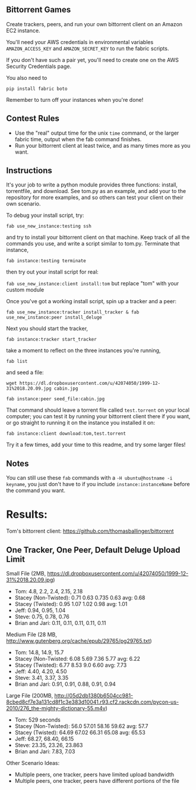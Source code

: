 Bittorrent Games
----------------

Create trackers, peers, and run your own bittorrent client on an Amazon EC2 instance.

You'll need your AWS credentials in environmental variables
`AMAZON_ACCESS_KEY` and `AMAZON_SECRET_KEY`
to run the fabric scripts.

If you don't have such a pair yet, you'll need to create one on the AWS Security Credentials page.

You also need to

`pip install fabric boto`

Remember to turn off your instances when you're done!


Contest Rules
-------------

* Use the "real" output time for the unix `time` command, or the larger fabric time, output when the fab command finishes.
* Run your bittorrent client at least twice, and as many times more as you want.

Instructions
------------

It's your job to write a python module provides three functions: install, torrentfile, and download. See tom.py as an example, and add your to the repository for more examples, and so others can test your client on their own scenario.

To debug your install script, try:

`fab use_new_instance:testing ssh`

and try to install your bittorrent client on that machine.
Keep track of all the commands you use, and write a script similar to tom.py. Terminate that instance,

`fab instance:testing terminate`

then try out your install script for real:

`fab use_new_instance:client install:tom` but replace "tom" with your custom module

Once you've got a working install script, spin up a tracker and a peer:

`fab use_new_instance:tracker install_tracker & fab use_new_instance:peer install_deluge`

Next you should start the tracker,

`fab instance:tracker start_tracker`

take a moment to reflect on the three instances you're running,

`fab list`

and seed a file:

`wget https://dl.dropboxusercontent.com/u/42074050/1999-12-31%2018.20.09.jpg cabin.jpg`

`fab instance:peer seed_file:cabin.jpg`

That command should leave a torrent file called `test.torrent` on your local computer;
you can test it by running your bittorrent client there if you want, or go straight to
running it on the instance you installed it on:

`fab instance:client download:tom,test.torrent`

Try it a few times, add your time to this readme, and try some larger files!

Notes
-----

You can still use these `fab` commands with a `-H ubuntu@hostname -i keyname`,
you just don't have to if you include `instance:instanceName` before the command you want.


Results:
========

Tom's bittorrent client: https://github.com/thomasballinger/bittorrent

One Tracker, One Peer, Default Deluge Upload Limit
--------------------------------------------------

Small File (2MB, https://dl.dropboxusercontent.com/u/42074050/1999-12-31%2018.20.09.jpg)

* Tom: 4.8, 2.2, 2.4, 2.15, 2.18
* Stacey (Non-Twisted): 0.71 0.63 0.735 0.63  avg: 0.68
* Stacey (Twisted): 0.95 1.07 1.02 0.98 avg: 1.01
* Jeff: 0.94, 0.95, 1.04
* Steve: 0.75, 0.78, 0.76
* Brian and Jari: 0.11, 0.11, 0.11, 0.11, 0.11

Medium File (28 MB, http://www.gutenberg.org/cache/epub/29765/pg29765.txt)

* Tom: 14.8, 14.9, 15.7
* Stacey (Non-Twisted: 6.08 5.69 7.36 5.77 avg: 6.22
* Stacey (Twisted): 6.77 8.53 9.0 6.60 avg: 7.73
* Jeff: 4.40, 4.20, 4.50
* Steve: 3.41, 3.37, 3.35
* Brian and Jari: 0.91, 0.91, 0.88, 0.91, 0.94

Large File (200MB, http://05d2db1380b6504cc981-8cbed8cf7e3a131cd8f1c3e383d10041.r93.cf2.rackcdn.com/pycon-us-2010/276_the-mighty-dictionary-55.m4v)

* Tom: 529 seconds
* Stacey (Non-Twisted): 56.0 57.01 58.16 59.62 avg: 57.7
* Stacey (Twisted): 64.69 67.02 66.31 65.08 avg: 65.53
* Jeff: 68.27, 68.40, 66.15
* Steve: 23.35, 23.26, 23.863
* Brian and Jari: 7.83, 7.03

Other Scenario Ideas:

* Multiple peers, one tracker, peers have limited upload bandwidth
* Multiple peers, one tracker, peers have different portions of the file
